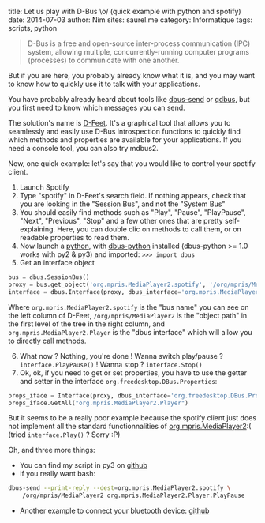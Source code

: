 title: Let us play with D-Bus \o/ (quick example with python and spotify)
date: 2014-07-03
author: Nim
sites: saurel.me
category: Informatique
tags: scripts, python

> D-Bus is a free and open-source inter-process communication (IPC) system, allowing multiple, concurrently-running computer programs (processes) to communicate with one another.

But if you are here, you probably already know what it is, and you may want to know how to quickly use it to talk with your applications.

You have probably already heard about tools like [dbus-send](http://dbus.freedesktop.org/doc/dbus-send.1.html) or [qdbus](http://manpages.ubuntu.com/manpages/trusty/man1/qdbus.1.html), but you first need to know which messages you can send.

The solution's name is [D-Feet](https://wiki.gnome.org/action/show/Apps/DFeet). It's a graphical tool that allows you to seamlessly and easily use D-Bus introspection functions to quickly find which methods and properties are available for your applications.
If you need a console tool, you can also try mdbus2.

Now, one quick example: let's say that you would like to control your spotify client.

1. Launch Spotify
2. Type "spotify" in D-Feet's search field. If nothing appears, check that you are looking in the "Session Bus", and not the "System Bus"
3. You should easily find methods such as "Play", "Pause", "PlayPause", "Next", "Previous", "Stop" and a few other ones that are pretty self-explaining. Here, you can double clic on methods to call them, or on readable properties to read them.
4. Now launch a [python](http://ipython.org), with [dbus-python](http://www.freedesktop.org/wiki/Software/DBusBindings/#Python) installed (dbus-python &gt;= 1.0 works with py2 &amp; py3) and imported: `>>> import dbus`
5. Get an interface object

```python
bus = dbus.SessionBus()
proxy = bus.get_object('org.mpris.MediaPlayer2.spotify', '/org/mpris/MediaPlayer2')
interface = dbus.Interface(proxy, dbus_interface='org.mpris.MediaPlayer2.Player')
```
Where `org.mpris.MediaPlayer2.spotify` is the "bus name" you can see on the left column of D-Feet, `/org/mpris/MediaPlayer2` is the "object path" in the first level of the tree in the right column, and `org.mpris.MediaPlayer2.Player` is the "dbus interface" which will allow you to directly call methods.

6. What now ? Nothing, you're done ! Wanna switch play/pause ? `interface.PlayPause()` ! Wanna stop ? `interface.Stop()`
7. Ok, ok, if you need to get or set properties, you have to use the getter and setter in the interface `org.freedesktop.DBus.Properties`:

```python
props_iface = Interface(proxy, dbus_interface='org.freedesktop.DBus.Properties')
props_iface.GetAll("org.mpris.MediaPlayer2.Player")
```

But it seems to be a really poor example because the spotify client just does not implement all the standard functionnalities of [org.mpris.MediaPlayer2](http://specifications.freedesktop.org/mpris-spec/latest/):( (tried `interface.Play()` ? Sorry :P)

Oh, and three more things:

* You can find my script in py3 on [github](https://github.com/nim65s/scripts/blob/master/spotify.py)
* if you really want bash:

```bash
dbus-send --print-reply --dest=org.mpris.MediaPlayer2.spotify \
    /org/mpris/MediaPlayer2 org.mpris.MediaPlayer2.Player.PlayPause
```

* Another example to connect your bluetooth device: [github](https://github.com/nim65s/scripts/blob/master/bt.py)


